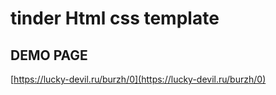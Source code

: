 # tinder Html css template

## DEMO PAGE

[https://lucky-devil.ru/burzh/0](https://lucky-devil.ru/burzh/0)
